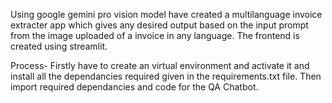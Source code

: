 Using google gemini pro vision model have created a multilanguage invoice extracter app which gives any desired output 
based on the input prompt from the image uploaded of a invoice in any language. The frontend is created using streamlit.

Process- 
Firstly have to create an virtual environment and activate it and install all the dependancies required given in the requirements.txt file. 
Then import required dependancies and code for the QA Chatbot.
